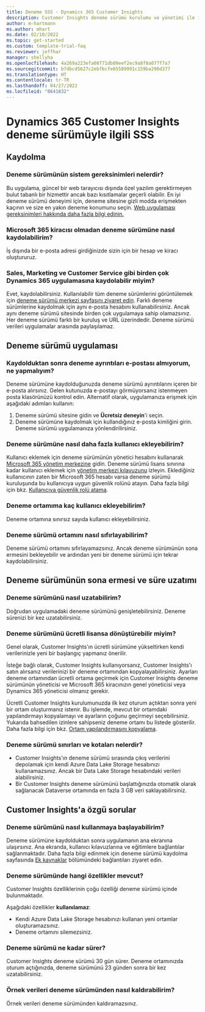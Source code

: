 ```yaml
---
title: Deneme SSS - Dynamics 365 Customer Insights
description: Customer Insights deneme sürümü kurulumu ve yönetimi ile ilgili sık sorulan soruların çözümleri. Platforma ve uygulamaya özgü sorunları gidermeyi öğrenin.
author: m-hartmann
ms.author: mhart
ms.date: 02/10/2022
ms.topic: get-started
ms.custom: template-trial-faq
ms.reviewer: jeffhar
manager: shellyha
ms.openlocfilehash: 4a269a223efa08f71db09eef2ec9a8f8a077f7a7
ms.sourcegitcommit: b7dbcd5627c2ebfbcfe65589991c159ba290d377
ms.translationtype: HT
ms.contentlocale: tr-TR
ms.lasthandoff: 04/27/2022
ms.locfileid: "8641832"
---
```

# <a name="dynamics-365-customer-insights-trial-faq"></a>Dynamics 365 Customer Insights deneme sürümüyle ilgili SSS

## <a name="sign-up"></a>Kaydolma

### <a name="what-are-the-system-requirements-for-the-trial"></a>Deneme sürümünün sistem gereksinimleri nelerdir?

Bu uygulama, güncel bir web tarayıcısı dışında özel yazılım gerektirmeyen bulut tabanlı bir hizmettir ancak bazı kısıtlamalar geçerli olabilir. En iyi deneme sürümü deneyimi için, deneme sitesine gizli modda erişmekten kaçının ve size en yakın deneme konumunu seçin. [Web uygulaması gereksinimleri hakkında daha fazla bilgi edinin.](/power-platform/admin/web-application-requirements)

### <a name="how-do-i-sign-up-for-the-trial-without-a-microsoft-365-tenant"></a>Microsoft 365 kiracısı olmadan deneme sürümüne nasıl kaydolabilirim?

İş dışında bir e-posta adresi girdiğinizde sizin için bir hesap ve kiracı oluştururuz.

### <a name="can-i-sign-up-for-multiple-dynamics-365-apps-such-as-sales-marketing-and-customer-service"></a>Sales, Marketing ve Customer Service gibi birden çok Dynamics 365 uygulamasına kaydolabilir miyim?

Evet, kaydolabilirsiniz. Kullanılabilir tüm deneme sürümlerini görüntülemek için [deneme sürümü merkezi sayfasını ziyaret edin](https://dynamics.microsoft.com/dynamics-365-free-trial). Farklı deneme sürümlerine kaydolmak için aynı e-posta hesabını kullanabilirsiniz. Ancak aynı deneme sürümü sitesinde birden çok uygulamaya sahip olamazsınız. Her deneme sürümü farklı bir kuruluş ve URL üzerindedir. Deneme sürümü verileri uygulamalar arasında paylaşılamaz.

## <a name="trial-app"></a>Deneme sürümü uygulaması

### <a name="i-didnt-receive-the-trial-details-email-after-signing-up-what-should-i-do"></a>Kaydolduktan sonra deneme ayrıntıları e-postası almıyorum, ne yapmalıyım?

Deneme sürümüne kaydolduğunuzda deneme sürümü ayrıntılarını içeren bir e-posta alırsınız. Gelen kutunuzda e-postayı görmüyorsanız istenmeyen posta klasörünüzü kontrol edin. Alternatif olarak, uygulamanıza erişmek için aşağıdaki adımları kullanın:

1. Deneme sürümü sitesine gidin ve **Ücretsiz deneyin**'i seçin.
1. Deneme sürümüne kaydolmak için kullandığınız e-posta kimliğini girin. Deneme sürümü uygulamanıza yönlendirilirsiniz.

### <a name="how-do-i-add-more-users-to-a-trial"></a>Deneme sürümüne nasıl daha fazla kullanıcı ekleyebilirim?

Kullanıcı eklemek için deneme sürümünün yönetici hesabını kullanarak [Microsoft 365 yönetim merkezine](https://admin.microsoft.com) gidin. Deneme sürümü lisans sınırına kadar kullanıcı eklemek için [yönetim merkezi kılavuzunu](/microsoft-365/admin/add-users/add-users) izleyin. Eklediğiniz kullanıcının zaten bir Microsoft 365 hesabı varsa deneme sürümü kuruluşunda bu kullanıcıya uygun güvenlik rolünü atayın. Daha fazla bilgi için bkz. [Kullanıcıya güvenlik rolü atama](/power-platform/admin/create-users-assign-online-security-roles#assign-a-security-role-to-a-user).

### <a name="how-many-users-can-i-add-to-my-trial-environment"></a>Deneme ortamıma kaç kullanıcı ekleyebilirim?

Deneme ortamına sınırsız sayıda kullanıcı ekleyebilirsiniz.

### <a name="how-do-i-reset-the-trial-environment"></a>Deneme sürümü ortamını nasıl sıfırlayabilirim?

Deneme sürümü ortamını sıfırlayamazsınız. Ancak deneme sürümünün sona ermesini bekleyebilir ve ardından yeni bir deneme sürümü için tekrar kaydolabilirsiniz.

## <a name="trial-expiration-and-extension"></a>Deneme sürümünün sona ermesi ve süre uzatımı

### <a name="how-do-i-extend-the-trial"></a>Deneme sürümünü nasıl uzatabilirim?

Doğrudan uygulamadaki deneme sürümünü genişletebilirsiniz. Deneme sürenizi bir kez uzatabilirsiniz.

### <a name="can-i-convert-the-trial-to-a-paid-license"></a>Deneme sürümünü ücretli lisansa dönüştürebilir miyim?

Genel olarak, Customer Insights'ın ücretli sürümüne yükseltirken kendi verilerinizle yeni bir başlangıç yapmanız önerilir. 

İsteğe bağlı olarak, Customer Insights kullanıyorsanız, Customer Insights'ı satın alırsanız verilerinizi bir deneme ortamından kopyalayabilirsiniz. Ayarları deneme ortamından ücretli ortama geçirmek için Customer Insights deneme sürümünün yöneticisi ve Microsoft 365 kiracınızın genel yöneticisi veya Dynamics 365 yöneticisi olmanız gerekir. 

Ücretli Customer Insights kurulumunuzda ilk kez oturum açtıktan sonra yeni bir ortam oluşturmanız istenir. Bu işlemde, mevcut bir ortamdaki yapılandırmayı kopyalamayı ve ayarların çoğunu geçirmeyi seçebilirsiniz. Yukarıda bahsedilen izinlere sahipseniz deneme ortamı bu listede gösterilir. Daha fazla bilgi için bkz. [Ortam yapılandırmasını kopyalama](manage-environments.md#copy-the-environment-configuration).

### <a name="what-are-the-trial-limits-and-quotas"></a>Deneme sürümü sınırları ve kotaları nelerdir?

- Customer Insights'ın deneme sürümü sırasında çıkış verilerini depolamak için kendi Azure Data Lake Storage hesabınızı kullanamazsınız. Ancak bir Data Lake Storage hesabındaki verileri alabilirsiniz.
- Bir Customer Insights deneme sürümünü başlattığınızda otomatik olarak sağlanacak Dataverse ortamında en fazla 3 GB veri saklayabilirsiniz.

## <a name="customer-insights-specific-questions"></a>Customer Insights'a özgü sorular

### <a name="how-do-i-start-using-the-trial"></a>Deneme sürümünü nasıl kullanmaya başlayabilirim?

Deneme sürümüne kaydolduktan sonra uygulamanın ana ekranına ulaşırsınız. Ana ekranda, kullanıcı kılavuzlarına ve eğitimlere bağlantılar sağlanmaktadır. Daha fazla bilgi edinmek için deneme sürümü kaydolma sayfasında [Ek kaynaklar](trial-signup.md#additional-resources) bölümündeki bağlantıları ziyaret edin.

### <a name="what-features-are-available-in-the-trial"></a>Deneme sürümünde hangi özellikler mevcut?

Customer Insights özelliklerinin çoğu özelliği deneme sürümü içinde bulunmaktadır.

Aşağıdaki özellikler **kullanılamaz**: 
- Kendi Azure Data Lake Storage hesabınızı kullanan yeni ortamlar oluşturamazsınız.
- Deneme ortamını silemezsiniz. 

### <a name="how-long-does-the-trial-last"></a>Deneme sürümü ne kadar sürer?

Customer Insights deneme sürümü 30 gün sürer. Deneme ortamınızda oturum açtığınızda, deneme sürümünü 23 günden sonra bir kez uzatabilirsiniz.

### <a name="how-do-i-remove-sample-data-from-the-trial"></a>Örnek verileri deneme sürümünden nasıl kaldırabilirim?

Örnek verileri deneme sürümünden kaldıramazsınız.
